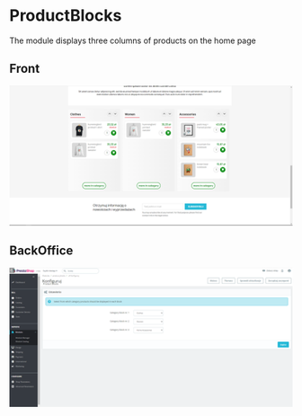 # ProductBlocks

The module displays three columns of products on the home page

## Front

![sc1](./.md/sc1.png?raw=true "Title")

## BackOffice

![sc2](./.md/sc2.png?raw=true "Title") 
